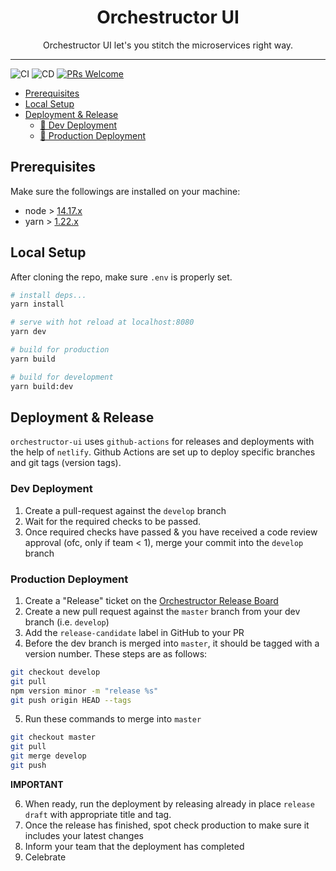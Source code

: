 <div align="center">
<h1>Orchestructor UI</h1>

<p>Orchestructor UI let's you stitch the microservices right way.</p>
</div>

---
<!-- prettier-ignore-start -->
![CI]
![CD]
[![PRs Welcome][prs-badge]][prs]
<!-- prettier-ignore-end -->

- [Prerequisites](#prerequisites)
- [Local Setup](#local-setup)
- [Deployment & Release](#deployment-&-release)
    - [🥁 Dev Deployment](#-dev-deployment)
    - [🚀 Production Deployment](#-production-deployment)


## Prerequisites
Make sure the followings are installed on your machine:

- node > [14.17.x][node]
- yarn > [1.22.x][yarn]

## Local Setup
After cloning the repo, make sure `.env` is properly set.

```sh
# install deps...
yarn install
```

```sh
# serve with hot reload at localhost:8080
yarn dev
```

```sh
# build for production
yarn build
```

```sh
# build for development
yarn build:dev
```

## Deployment & Release
`orchestructor-ui` uses `github-actions` for releases and deployments with the help of `netlify`. Github Actions are set up to deploy specific branches and git tags (version tags).

### Dev Deployment

1. Create a pull-request against the `develop` branch
2. Wait for the required checks to be passed.
3. Once required checks have passed & you have received a code review approval (ofc, only if team < 1), merge your commit into the `develop` branch

### Production Deployment
1. Create a "Release" ticket on the [Orchestructor Release Board][release-board]
2. Create a new pull request against the `master` branch from your dev branch (i.e. `develop`)
3. Add the `release-candidate` label in GitHub to your PR
4. Before the dev branch is merged into `master`, it should be tagged with a version number. These steps are as follows:

```bash
git checkout develop
git pull
npm version minor -m "release %s"
git push origin HEAD --tags
```
5. Run these commands to merge into `master`
```bash
git checkout master
git pull
git merge develop
git push
```

**IMPORTANT**

6. When ready, run the deployment by releasing already in place `release draft` with appropriate title and tag.
7. Once the release has finished, spot check production to make sure it includes your latest changes
8. Inform your team that the deployment has completed
9. Celebrate



<!-- prettier-ignore-start -->
[node]: https://nodejs.org/download/release/v14.17.0/
[yarn]: https://www.npmjs.com/package/yarn/v/1.22.0

[prs-badge]: https://img.shields.io/badge/PRs-welcome-brightgreen.svg?style=flat-square

[prs]: http://makeapullrequest.com

[bugs]: https://github.com/iamfotx/orchestructor-ui/issues?q=is%3Aissue+is%3Aopen+sort%3Aupdated-desc

[CI]: https://github.com/iamfotx/orchestructor-ui/actions/workflows/ci.yaml/badge.svg

[CD]: https://github.com/iamfotx/orchestructor-ui/actions/workflows/cd.dev.yaml/badge.svg

[release-board]: https://github.com/iamfotx/orchestructor-ui/projects/4

<!-- prettier-ignore-end -->
